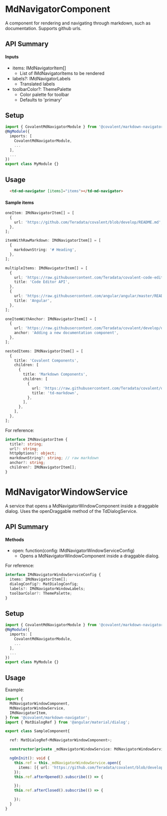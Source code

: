 # MdNavigatorComponent

A component for rendering and navigating through markdown, such as documentation. Supports github urls.

## API Summary

#### Inputs
+ items: IMdNavigatorItem[]
  + List of IMdNavigatorItems to be rendered
+ labels?: IMdNavigatorLabels
  + Translated labels
+ toolbarColor?: ThemePalette
  + Color palette for toolbar
  + Defaults to 'primary'

## Setup

```typescript
import { CovalentMdNavigatorModule } from '@covalent/markdown-navigator';
@NgModule({
  imports: [
    CovalentMdNavigatorModule,
    ...
  ],
  ...
})
export class MyModule {}
```

## Usage

```html
  <td-md-navigator [items]="items"></td-md-navigator>

```

#### Sample items

```typescript
oneItem: IMdNavigatorItem[] = [
  {
    url: 'https://github.com/Teradata/covalent/blob/develop/README.md',
  },
];

itemWithRawMarkdown: IMdNavigatorItem[] = [
  {
    markdownString: '# Heading',
  },
];

multipleItems: IMdNavigatorItem[] = [
  {
    url: 'https://raw.githubusercontent.com/Teradata/covalent-code-editor/master/docs/API.md',
    title: 'Code Editor API',
  },
  {
    url: 'https://raw.githubusercontent.com/angular/angular/master/README.md',
    title: 'Angular',
  },
];

oneItemWithAnchor: IMdNavigatorItem[] = [
  {
    url: 'https://raw.githubusercontent.com/Teradata/covalent/develop/docs/DEVELOPER_GUIDE.md',
    anchor: 'Adding a new documentation component',
  },
];

nestedItems: IMdNavigatorItem[] = [
  {
    title: 'Covalent Components',
    children: [
      {
        title: 'Markdown Components',
        children: [
          {
            url: 'https://raw.githubusercontent.com/Teradata/covalent/develop/src/platform/core/loading/README.md',
            title: 'td-markdown',
          },
        ],
      },
    ],
  },
];

```

For reference:
```typescript
interface IMdNavigatorItem {
  title?: string;
  url?: string;
  httpOptions?: object;
  markdownString?: string; // raw markdown
  anchor?: string;
  children?: IMdNavigatorItem[];
}
```

# MdNavigatorWindowService

A service that opens a MdNavigatorWindowComponent inside a draggable dialog. Uses the openDraggable method of the TdDialogService.

## API Summary

#### Methods

+ open: function(config: IMdNavigatorWindowServiceConfig)
  + Opens a MdNavigatorWindowComponent inside a draggable dialog.

For reference:
```typescript
interface IMdNavigatorWindowServiceConfig {
  items: IMdNavigatorItem[];
  dialogConfig?: MatDialogConfig;
  labels?: IMdNavigatorWindowLabels;
  toolbarColor?: ThemePalette;
}
```

## Setup

```typescript
import { CovalentMdNavigatorModule } from '@covalent/markdown-navigator';
@NgModule({
  imports: [
    CovalentMdNavigatorModule,
    ...
  ],
  ...
})
export class MyModule {}
```


## Usage

Example:

```typescript
import {
  MdNavigatorWindowComponent,
  MdNavigatorWindowService,
  IMdNavigatorItem,
} from '@covalent/markdown-navigator';
import { MatDialogRef } from '@angular/material/dialog';

export class SampleComponent{

  ref: MatDialogRef<MdNavigatorWindowComponent>;

  constructor(private _mdNavigatorWindowService: MdNavigatorWindowService) {}

  ngOnInit(): void {
    this.ref = this._mdNavigatorWindowService.open({
      items: [{ url: 'https://github.com/Teradata/covalent/blob/develop/README.md' }]
    });
    this.ref.afterOpened().subscribe(() => {

    });
    this.ref.afterClosed().subscribe(() => {

    });
  }
}
```
